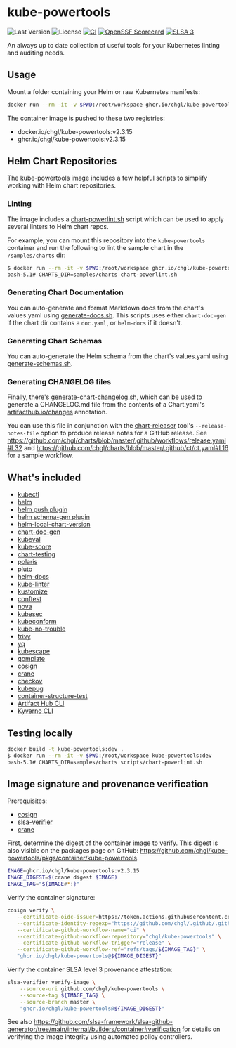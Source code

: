 # kube-powertools

![Last Version](https://img.shields.io/github/v/release/chgl/kube-powertools)
![License](https://img.shields.io/github/license/chgl/kube-powertools)
[![CI](https://github.com/chgl/kube-powertools/actions/workflows/ci.yaml/badge.svg)](https://github.com/chgl/kube-powertools/actions/workflows/ci.yaml)
[![OpenSSF Scorecard](https://api.securityscorecards.dev/projects/github.com/chgl/kube-powertools/badge)](https://api.securityscorecards.dev/projects/github.com/chgl/kube-powertools)
[![SLSA 3](https://slsa.dev/images/gh-badge-level3.svg)](https://slsa.dev)

An always up to date collection of useful tools for your Kubernetes linting and auditing needs.

## Usage

Mount a folder containing your Helm or raw Kubernetes manifests:

```sh
docker run --rm -it -v $PWD:/root/workspace ghcr.io/chgl/kube-powertools:v2.3.15
```

The container image is pushed to these two registries:

- docker.io/chgl/kube-powertools:v2.3.15
- ghcr.io/chgl/kube-powertools:v2.3.15

## Helm Chart Repositories

The kube-powertools image includes a few helpful scripts to simplify working with Helm chart repositories.

### Linting

The image includes a [chart-powerlint.sh](scripts/chart-powerlint.sh) script which can be used to apply several linters to Helm chart repos.

For example, you can mount this repository into the `kube-powertools` container and run the following to lint the sample chart
in the `/samples/charts` dir:

```sh
$ docker run --rm -it -v $PWD:/root/workspace ghcr.io/chgl/kube-powertools:v2.3.15
bash-5.1# CHARTS_DIR=samples/charts chart-powerlint.sh
```

### Generating Chart Documentation

You can auto-generate and format Markdown docs from the chart's values.yaml using [generate-docs.sh](scripts/generate-docs.sh).
This scripts uses either `chart-doc-gen` if the chart dir contains a `doc.yaml`, or `helm-docs` if it doesn't.

### Generating Chart Schemas

You can auto-generate the Helm schema from the chart's values.yaml using [generate-schemas.sh](scripts/generate-schemas.sh).

### Generating CHANGELOG files

Finally, there's [generate-chart-changelog.sh](scripts/generate-chart-changelog.sh), which can be used to generate a CHANGELOG.md file from
the contents of a Chart.yaml's [artifacthub.io/changes](https://artifacthub.io/docs/topics/annotations/helm/#supported-annotations) annotation.

You can use this file in conjunction with the [chart-releaser](https://github.com/helm/chart-releaser) tool's `--release-notes-file` option to produce release notes for a GitHub release. See <https://github.com/chgl/charts/blob/master/.github/workflows/release.yaml#L32> and <https://github.com/chgl/charts/blob/master/.github/ct/ct.yaml#L16> for a sample workflow.

## What's included

- [kubectl](https://github.com/kubernetes/kubectl)
- [helm](https://github.com/helm/helm)
- [helm push plugin](https://github.com/chartmuseum/helm-push.git)
- [helm schema-gen plugin](https://github.com/knechtionscoding/helm-schema-gen.git)
- [helm-local-chart-version](https://github.com/mbenabda/helm-local-chart-version)
- [chart-doc-gen](https://github.com/kubepack/chart-doc-gen)
- [kubeval](https://github.com/instrumenta/kubeval)
- [kube-score](https://github.com/zegl/kube-score)
- [chart-testing](https://github.com/helm/chart-testing)
- [polaris](https://github.com/FairwindsOps/polaris)
- [pluto](https://github.com/FairwindsOps/pluto)
- [helm-docs](https://github.com/norwoodj/helm-docs)
- [kube-linter](https://github.com/stackrox/kube-linter)
- [kustomize](https://github.com/kubernetes-sigs/kustomize)
- [conftest](https://github.com/open-policy-agent/conftest)
- [nova](https://github.com/FairwindsOps/nova)
- [kubesec](https://github.com/controlplaneio/kubesec)
- [kubeconform](https://github.com/yannh/kubeconform)
- [kube-no-trouble](https://github.com/doitintl/kube-no-trouble)
- [trivy](https://github.com/aquasecurity/trivy)
- [yq](https://github.com/mikefarah/yq)
- [kubescape](https://github.com/armosec/kubescape)
- [gomplate](https://github.com/hairyhenderson/gomplate)
- [cosign](https://github.com/sigstore/cosign)
- [crane](https://github.com/google/go-containerregistry/tree/main/cmd/crane)
- [checkov](https://github.com/bridgecrewio/checkov)
- [kubepug](https://github.com/rikatz/kubepug)
- [container-structure-test](https://github.com/GoogleContainerTools/container-structure-test)
- [Artifact Hub CLI](https://github.com/artifacthub/hub)
- [Kyverno CLI](https://kyverno.io/docs/kyverno-cli/)

## Testing locally

```sh
docker build -t kube-powertools:dev .
$ docker run --rm -it -v $PWD:/root/workspace kube-powertools:dev
bash-5.1# CHARTS_DIR=samples/charts scripts/chart-powerlint.sh
```

## Image signature and provenance verification

Prerequisites:

- [cosign](https://github.com/sigstore/cosign/releases)
- [slsa-verifier](https://github.com/slsa-framework/slsa-verifier/releases)
- [crane](https://github.com/google/go-containerregistry/releases)

First, determine the digest of the container image to verify. This digest is also visible on
the packages page on GitHub: <https://github.com/chgl/kube-powertools/pkgs/container/kube-powertools>.

```sh
IMAGE=ghcr.io/chgl/kube-powertools:v2.3.15
IMAGE_DIGEST=$(crane digest $IMAGE)
IMAGE_TAG="${IMAGE#*:}"
```

Verify the container signature:

```sh
cosign verify \
   --certificate-oidc-issuer=https://token.actions.githubusercontent.com \
   --certificate-identity-regexp="https://github.com/chgl/.github/.github/workflows/standard-build.yaml@.*" \
   --certificate-github-workflow-name="ci" \
   --certificate-github-workflow-repository="chgl/kube-powertools" \
   --certificate-github-workflow-trigger="release" \
   --certificate-github-workflow-ref="refs/tags/${IMAGE_TAG}" \
   "ghcr.io/chgl/kube-powertools@${IMAGE_DIGEST}"
```

Verify the container SLSA level 3 provenance attestation:

```sh
slsa-verifier verify-image \
    --source-uri github.com/chgl/kube-powertools \
    --source-tag ${IMAGE_TAG} \
    --source-branch master \
    "ghcr.io/chgl/kube-powertools@${IMAGE_DIGEST}"
```

See also <https://github.com/slsa-framework/slsa-github-generator/tree/main/internal/builders/container#verification> for details on verifying the image integrity using automated policy controllers.
